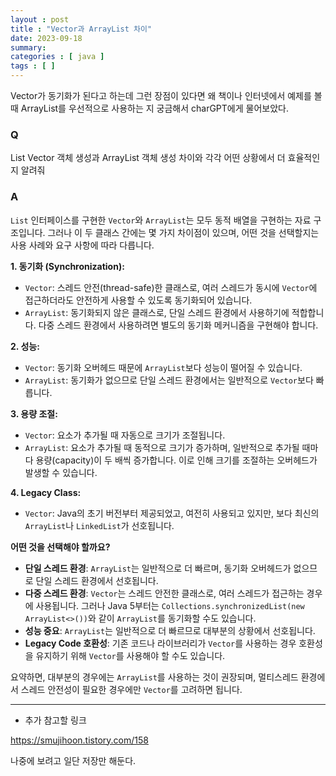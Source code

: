 ```yaml
---
layout : post
title : "Vector과 ArrayList 차이"
date: 2023-09-18
summary: 
categories : [ java ]
tags : [ ]
---
```


Vector가 동기화가 된다고 하는데 그런 장점이 있다면 왜 책이나 인터넷에서 예제를 볼 때 ArrayList를 우선적으로 사용하는 지 궁금해서 charGPT에게 물어보았다.

<h3>Q</h3>

List Vector 객체 생성과 ArrayList 객체 생성 차이와 각각 어떤 상황에서 더 효율적인지 알려줘

<h3>A</h3>



`List` 인터페이스를 구현한 `Vector`와 `ArrayList`는 모두 동적 배열을 구현하는 자료 구조입니다. 그러나 이 두 클래스 간에는 몇 가지 차이점이 있으며, 어떤 것을 선택할지는 사용 사례와 요구 사항에 따라 다릅니다.

**1. 동기화 (Synchronization):**

- `Vector`: 스레드 안전(thread-safe)한 클래스로, 여러 스레드가 동시에 `Vector`에 접근하더라도 안전하게 사용할 수 있도록 동기화되어 있습니다.
- `ArrayList`: 동기화되지 않은 클래스로, 단일 스레드 환경에서 사용하기에 적합합니다. 다중 스레드 환경에서 사용하려면 별도의 동기화 메커니즘을 구현해야 합니다.

**2. 성능:**

- `Vector`: 동기화 오버헤드 때문에 `ArrayList`보다 성능이 떨어질 수 있습니다.
- `ArrayList`: 동기화가 없으므로 단일 스레드 환경에서는 일반적으로 `Vector`보다 빠릅니다.

**3. 용량 조절:**

- `Vector`: 요소가 추가될 때 자동으로 크기가 조절됩니다.
- `ArrayList`: 요소가 추가될 때 동적으로 크기가 증가하며, 일반적으로 추가될 때마다 용량(capacity)이 두 배씩 증가합니다. 이로 인해 크기를 조절하는 오버헤드가 발생할 수 있습니다.

**4. Legacy Class:**

- `Vector`: Java의 초기 버전부터 제공되었고, 여전히 사용되고 있지만, 보다 최신의 `ArrayList`나 `LinkedList`가 선호됩니다.

**어떤 것을 선택해야 할까요?**

- **단일 스레드 환경**: `ArrayList`는 일반적으로 더 빠르며, 동기화 오버헤드가 없으므로 단일 스레드 환경에서 선호됩니다.
- **다중 스레드 환경**: `Vector`는 스레드 안전한 클래스로, 여러 스레드가 접근하는 경우에 사용됩니다. 그러나 Java 5부터는 `Collections.synchronizedList(new ArrayList<>())`와 같이 `ArrayList`를 동기화할 수도 있습니다.
- **성능 중요**: `ArrayList`는 일반적으로 더 빠르므로 대부분의 상황에서 선호됩니다.
- **Legacy Code 호환성**: 기존 코드나 라이브러리가 `Vector`를 사용하는 경우 호환성을 유지하기 위해 `Vector`를 사용해야 할 수도 있습니다.

요약하면, 대부분의 경우에는 `ArrayList`를 사용하는 것이 권장되며, 멀티스레드 환경에서 스레드 안전성이 필요한 경우에만 `Vector`를 고려하면 됩니다.

---

* 추가 참고할  링크

 https://smujihoon.tistory.com/158

나중에 보려고 일단 저장만 해둔다.

